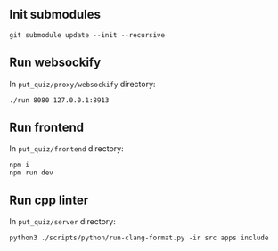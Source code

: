 ## Init submodules
```
git submodule update --init --recursive
```

## Run websockify

In `put_quiz/proxy/websockify` directory:
```
./run 8080 127.0.0.1:8913
```

## Run frontend
In `put_quiz/frontend` directory:
```
npm i
npm run dev
```

## Run cpp linter
In `put_quiz/server` directory:
```
python3 ./scripts/python/run-clang-format.py -ir src apps include
```
